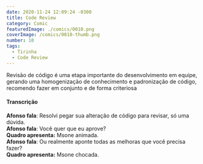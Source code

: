 ```yaml
---
date: 2020-11-24 12:09:24 -0300
title: Code Review
category: Comic
featuredImage: ./comics/0010.png
coverImage: /comics/0010-thumb.png
number: 10
tags:
  - Tirinha
  - Code Review
---
```


Revisão de código é uma etapa importante do desenvolvimento em equipe, gerando uma homogenização de conhecimento e padronização de código, recomendo fazer em conjunto e de forma criteriosa

#### Transcrição

**Afonso fala**: Resolvi pegar sua alteração de código para revisar, só uma dúvida.  
**Afonso fala**: Você quer que eu aprove?  
**Quadro apresenta:** Msone animada.  
**Afonso fala**: Ou realmente aponte todas as melhoras que você precisa fazer?  
**Quadro apresenta:** Msone chocada.  
